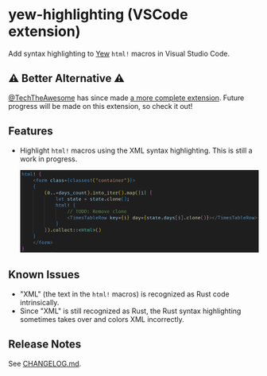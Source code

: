 # yew-highlighting (VSCode extension)

Add syntax highlighting to [Yew](https://yew.rs/) `html!` macros in Visual Studio Code.

## ⚠️ Better Alternative ⚠️

[@TechTheAwesome](https://github.com/TechTheAwesome) has since made [a more complete extension](https://github.com/TechTheAwesome/code-yew-server). Future progress will be made on this extension, so check it out!

## Features

- Highlight `html!` macros using the XML syntax highlighting. This is still a
  work in progress.

  ![Screenshot of a syntax highlighted Yew html macro](img/screenshot.png "Syntax highlighting example from a project")

## Known Issues

- "XML" (the text in the `html!` macros) is recognized as Rust code
  intrinsically.
- Since "XML" is still recognized as Rust, the Rust syntax highlighting
  sometimes takes over and colors XML incorrectly.

## Release Notes

See [CHANGELOG.md](CHANGELOG.md).
